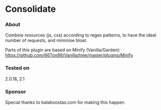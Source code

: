 # Consolidate #

### About ###
Combine resources (js, css) according to regex patterns,
to have the ideal number of requests, and minimise bloat.

Parts of this plugin are based on Minify (Vanilla/Garden):
https://github.com/66Ton99/Vanilla/tree/master/plugins/Minify

### Tested on ###
2.0.18, 2.1

### Sponsor ###
Special thanks to balaboostas.com for making this happen.

